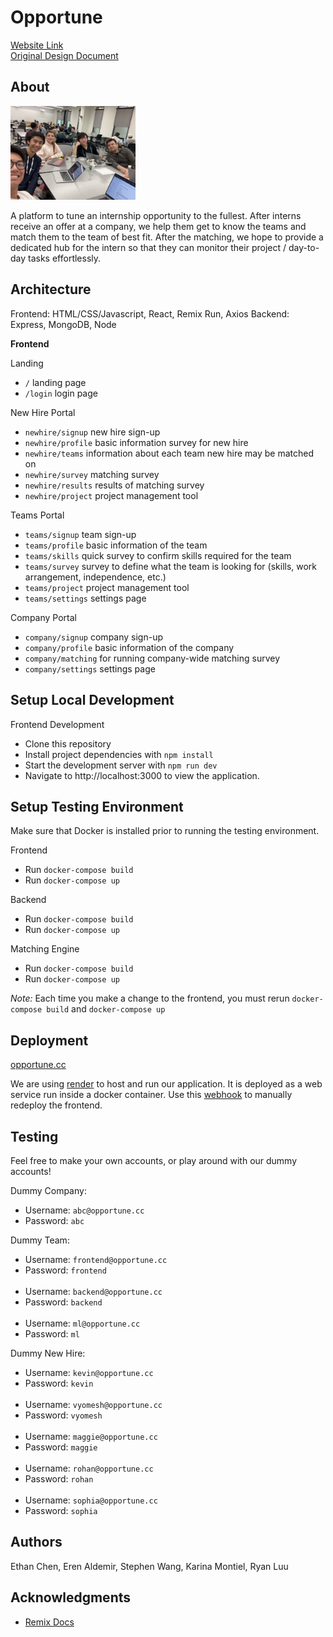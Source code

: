 # Opportune

[Website Link](https://www.opportune.cc/) <br>
[Original Design Document](https://docs.google.com/document/d/1SeWRSx2n52ijeMqIQWEI0jRcOt1dePZC6fZ5yYvKcaA/edit#heading=h.tmu8pj8tb51n)

## About
 
<img src="public/team.jpeg" alt="team" width="200"/>

A platform to tune an internship opportunity to the fullest. After interns receive an offer at a company, we help them get to know the teams and match them to the team of best fit.
After the matching, we hope to provide a dedicated hub for the intern so that they can monitor their project / day-to-day tasks effortlessly.

## Architecture
Frontend: HTML/CSS/Javascript, React, Remix Run, Axios
Backend: Express, MongoDB, Node

**Frontend**

Landing
* `/` landing page
* `/login` login page

New Hire Portal
* `newhire/signup` new hire sign-up
* `newhire/profile` basic information survey for new hire
* `newhire/teams` information about each team new hire may be matched on
* `newhire/survey` matching survey
* `newhire/results` results of matching survey
* `newhire/project` project management tool

Teams Portal
* `teams/signup` team sign-up
* `teams/profile` basic information of the team
* `teams/skills` quick survey to confirm skills required for the team
* `teams/survey` survey to define what the team is looking for (skills, work arrangement, independence, etc.)
* `teams/project` project management tool
* `teams/settings` settings page

Company Portal
* `company/signup` company sign-up
* `company/profile` basic information of the company
* `company/matching` for running company-wide matching survey
* `company/settings` settings page

## Setup Local Development
Frontend Development
- Clone this repository
- Install project dependencies with `npm install`
- Start the development server with `npm run dev`
- Navigate to http://localhost:3000 to view the application.

## Setup Testing Environment
Make sure that Docker is installed prior to running the testing environment.

Frontend
- Run `docker-compose build`
- Run `docker-compose up`

Backend
- Run `docker-compose build`
- Run `docker-compose up`

Matching Engine
- Run `docker-compose build`
- Run `docker-compose up`

*Note:* Each time you make a change to the frontend, you must rerun `docker-compose build` and `docker-compose up`

## Deployment
[opportune.cc](https://www.opportune.cc/)

We are using [render](https://render.com/) to host and run our application. It is deployed as a web service run inside a docker container.
Use this [webhook](https://api.render.com/deploy/srv-cl78shf6e7vc739qgb7g?key=s2AUu7liU0E) to manually redeploy the frontend.

## Testing
Feel free to make your own accounts, or play around with our dummy accounts!

Dummy Company:
* Username: `abc@opportune.cc`
* Password: `abc`

Dummy Team:
* Username: `frontend@opportune.cc`
* Password: `frontend`
<br><br>
* Username: `backend@opportune.cc`
* Password: `backend`
<br><br>
* Username: `ml@opportune.cc`
* Password: `ml`

Dummy New Hire:
* Username: `kevin@opportune.cc`
* Password: `kevin`
<br><br>
* Username: `vyomesh@opportune.cc`
* Password: `vyomesh`
<br><br>
* Username: `maggie@opportune.cc`
* Password: `maggie`
<br><br>
* Username: `rohan@opportune.cc`
* Password: `rohan`
<br><br>
* Username: `sophia@opportune.cc`
* Password: `sophia`

## Authors
Ethan Chen, Eren Aldemir, Stephen Wang, Karina Montiel, Ryan Luu

## Acknowledgments
- [Remix Docs](https://remix.run/docs)
